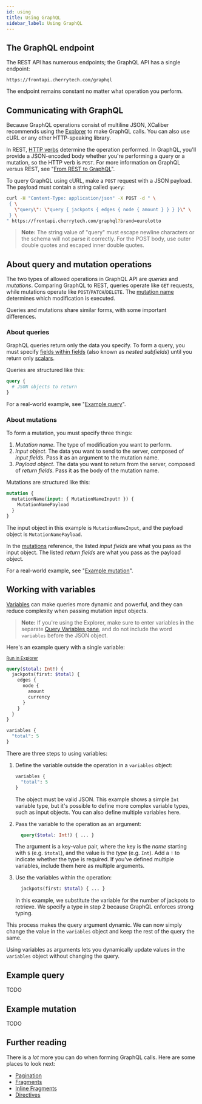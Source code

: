```yaml
---
id: using
title: Using GraphQL
sidebar_label: Using GraphQL
---
```


## The GraphQL endpoint
The REST API has numerous endpoints; the GraphQL API has a single endpoint:

```shell
https://frontapi.cherrytech.com/graphql
```

The endpoint remains constant no matter what operation you perform.

## Communicating with GraphQL
Because GraphQL operations consist of multiline JSON, XCaliber recommends using the [Explorer](guides/graphql/explorer.md) to make GraphQL calls. You can also use cURL or any other HTTP-speaking library.

In REST, [HTTP verbs](rest/overview.md#http-verbs) determine the operation performed. In GraphQL, you'll provide a JSON-encoded body whether you're performing a query or a mutation, so the HTTP verb is `POST`. For more information on GraphQL versus REST, see "[From REST to GraphQL](guides/graphql/from-rest.md)".

To query GraphQL using cURL, make a `POST` request with a JSON payload. The payload must contain a string called `query`:

```bash
curl -H "Content-Type: application/json" -X POST -d " \
 { \
   \"query\": \"query { jackpots { edges { node { amount } } } }\" \
 } \
" https://frontapi.cherrytech.com/graphql?brand=eurolotto
```

> **Note:** The string value of "query" must escape newline characters or the schema will not parse it correctly. For the POST body, use outer double quotes and escaped inner double quotes.

## About query and mutation operations
The two types of allowed operations in GraphQL API are *queries* and *mutations*. Comparing GraphQL to REST, queries operate like `GET` requests, while mutations operate like `POST`/`PATCH`/`DELETE`. The [mutation name](graphql/schema/mutation.md) determines which modification is executed.

Queries and mutations share similar forms, with some important differences.

### About queries
GraphQL queries return only the data you specify. To form a query, you must specify [fields within fields](guides/graphql/introduction.md#field) (also known as *nested subfields*) until you return only [scalars](graphql/schema/scalars.md).

Queries are structured like this:
```graphql
query {
  # JSON objects to return
}
```

For a real-world example, see "[Example query](#example-query)".

### About mutations
To form a mutation, you must specify three things:
1. *Mutation name*. The type of modification you want to perform.
2. *Input object*. The data you want to send to the server, composed of *input fields*. Pass it as an argument to the mutation name.
3. *Payload object*. The data you want to return from the server, composed of *return fields*. Pass it as the body of the mutation name.

Mutations are structured like this:
```graphql
mutation {
  mutationName(input: { MutationNameInput! }) {
    MutationNamePayload
  }
}
```

The input object in this example is `MutationNameInput`, and the payload object is `MutationNamePayload`.

In the [mutations](graphql/schema/mutation.md) reference, the listed *input fields* are what you pass as the input object. The listed *return fields* are what you pass as the payload object.

For a real-world example, see "[Example mutation](#example-mutation)".

## Working with variables
[Variables](https://graphql.org/learn/queries/#variables) can make queries more dynamic and powerful, and they can reduce complexity when passing mutation input objects.

> **Note:** If you're using the Explorer, make sure to enter variables in the separate [Query Variables pane](guides/graphql/explorer.md#using-the-variable-pane), and do not include the word `variables` before the JSON object.

Here's an example query with a single variable:

<sub>[Run in Explorer](../../../explorer.html?query=query(%24total%3A%20Int!)%20%7B%0A%20%20jackpots(first%3A%20%24total)%20%7B%0A%20%20%20%20edges%20%7B%0A%20%20%20%20%20%20node%20%7B%0A%20%20%20%20%20%20%20%20amount%0A%20%20%20%20%20%20%20%20currency%0A%20%20%20%20%20%20%7D%0A%20%20%20%20%7D%0A%20%20%7D%0A%7D%0A&variables=%7B%0A%20%22total%22%3A%205%0A%7D)</sub>
```graphql
query($total: Int!) {
  jackpots(first: $total) {
    edges {
      node {
        amount
        currency
      }
    }
  }
}

variables {
  "total": 5
}
```

There are three steps to using variables:

1. Define the variable outside the operation in a `variables` object:
    ```graphql
    variables {
      "total": 5
    }
    ```
	  The object must be valid JSON. This example shows a simple `Int` variable type, but it's possible to define more complex variable types, such as input objects. You can also define multiple variables here.

2. Pass the variable to the operation as an argument:
    ```graphql
	  query($total: Int!) { ... }
	  ```
	  The argument is a key-value pair, where the key is the *name* starting with `$` (e.g. `$total`), and the value is the *type* (e.g. `Int`). Add a `!` to indicate whether the type is required. If you've defined multiple variables, include them here as multiple arguments.

3. Use the variables within the operation:
    ```graphql
	  jackpots(first: $total) { ... }
	  ```
	  In this example, we substitute the variable for the number of jackpots to retrieve. We specify a type in step 2 because GraphQL enforces strong typing.

This process makes the query argument dynamic. We can now simply change the value in the `variables` object and keep the rest of the query the same.

Using variables as arguments lets you dynamically update values in the `variables` object without changing the query.

## Example query

TODO

## Example mutation

TODO

## Further reading
There is a *lot* more you can do when forming GraphQL calls. Here are some places to look next:
* [Pagination](https://graphql.org/learn/pagination/)
* [Fragments](https://graphql.org/learn/queries/#fragments)
* [Inline Fragments](https://graphql.org/learn/queries/#inline-fragments)
* [Directives](https://graphql.org/learn/queries/#directives)
